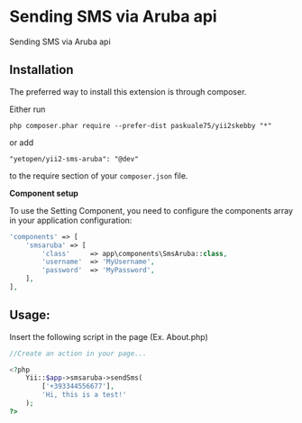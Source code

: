 Sending SMS via Aruba api
===========================
Sending SMS via Aruba api

Installation
------------

The preferred way to install this extension is through composer.

Either run
```
php composer.phar require --prefer-dist paskuale75/yii2skebby "*"
```
or add
```
"yetopen/yii2-sms-aruba": "@dev"
```
to the require section of your `composer.json` file.

**Component setup**

To use the Setting Component, you need to configure the components array in your application configuration:
```php
'components' => [
    'smsaruba' => [
        'class'     => app\components\SmsAruba::class,
        'username'  => 'MyUsername',
        'password'  => 'MyPassword',
    ],
],
```

Usage:
---------

Insert the following script in the page (Ex. About.php)
```php
//Create an action in your page...

<?php
    Yii::$app->smsaruba->sendSms(
        ['+393344556677'],
        'Hi, this is a test!'
    );
?>
```